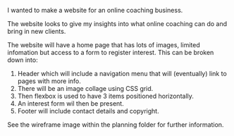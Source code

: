 I wanted to make a website for an online coaching business. 

The website looks to give my insights into what online coaching can do and bring in new clients. 

The website will have a home page that has lots of images, limited infomation but access to a form to register interest. This can be broken down into:
1. Header which will include a navigation menu that will (eventually) link to pages with more info. 
2. There will be an image collage using CSS grid. 
3. Then flexbox is used to have 3 items positioned horizontally. 
4. An interest form wil then be present. 
5. Footer will include contact details and copyright. 

See the wireframe image within the planning folder for further information. 